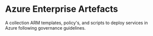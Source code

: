 # Azure Enterprise Artefacts

A collection ARM templates, policy's, and scripts to deploy services in Azure following governance guidelines.
